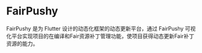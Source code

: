 # FairPushy
FairPushy 是为 Flutter 设计的动态化框架的动态更新平台，通过 FairPushy 可视化平台实现项目的在编译和Fair资源补丁管理功能，使项目获得动态更新Fair补丁资源的能力。

